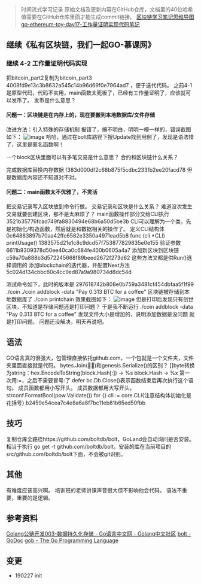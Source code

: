 > 时间流式学习记录
> 原始文档及更新内容在GitHub仓库，文档里的40位哈希值需要在GitHub仓库里面才能生成commit链接。
> [区块链学习笔记思维导图](https://www.processon.com/mindmap/5c623ed8e4b08a7683be4178)
> [go-ethereum-toy-day17-工作量证明实现代码笔记](https://github.com/chaozding/go-ethereum-toy/blob/master/docs/go-ethereum-toy-day17-工作量证明实现代码笔记.md)

## 继续《私有区块链，我们一起GO-慕课网》
### 继续 4-2 工作量证明代码实现
把bitcoin_part2复制为bitcoin_part3 4008fd9e13c3b8632a545c14b96d69f0e7964ad7 ，便于迭代代码。
之前4-1是原型代码，代码不实用，main函数太死板了，已经有工作量证明了，应该就可以发币了。
发币是什么意思？
#### 问题一：区块链是在内存上的，现在要搬到本地数据库/文件存储
改进方法：引入特殊的存储机制
报错了，搞不明白，明明一模一样的，错误截图如下：
![image](https://user-images.githubusercontent.com/16435896/53483173-e2361000-3abb-11e9-91f9-7b9091728d20.png)
哈哈，通过在bolt库路径下搜Update找到用例了，发现是语法错了，这里是匿名函数啊！

一个block区块里面可以有多笔交易是什么意思？
合约和区块链什么关系？

完成数据库替换内存数据 f383d000df2c68b875f5cdbc233fb2ee20facd78
但是数据库内容还不知道对不对。
#### 问题二：main函数太不优雅了，不灵活
把交易记录写入区块放到命令行做。
交易记录和区块是什么关系？
难道没次发生交易就要创建区块，那不是太麻烦了？
main函数操作部分交给CLI执行 3521b35776fcad749fa8830494e68b6a50d5be3b
CLI可以理解为一个类，先是初始化/构造函数，然后就是和数据相关的操作了。
定义CLI结构体 0c64883897b70aa42ffc6582e3350a4971ead5b8 
func (cli *CLI) printUsage() 1383575d21e1c8c9dcd57f753877829835e0e155 
验证参数 6611b9309378d50ee40ca0c684fe400b0605a4a7 
添加新区块到区块链 c59a70a888b3d572245668f89beed2672f273d62 
这些方法又都是供Run()选择调用的
添加blockchain的迭代器，并配置Next方法 5c024d134cbbc60c4cc9ed87a9a980734d8dc54d 

测试命令如下，此时的版本是 297618742b808e0b759a3481cf454dbfaa5f1f99 
./coin
./coin addblock -data "Pay 0.313 BTC for a coffee" 区块链被存储到本地数据库了
./coin printchain
效果截图如下：
![image](https://user-images.githubusercontent.com/16435896/53509398-a9fff300-3af6-11e9-8166-f8c572fb7a9e.png)
但是打印后发现只有创世区块，不知道是存储问题还是打印问题？
于是我不断运行 ./coin addblock -data "Pay 0.313 BTC for a coffee" 发现文件大小是增加的，说明添加数据是没问题
就是打印问题。
问题还没解决，明天再说吧。

## 语法
GO语言真的很强大，包管理直接依托github.com，一个包就是一个文件夹，文件夹里面直接就是代码。
bytes.Join()和genesis.Serialize()的区别？
[]byte转换为string：hex.EncodeToString(block.Hash[:]) -> %s
block.Hash -> %x
第一次用:=，之后不需要冒号:了
defer bc.Db.Close()表示函数结束后再次执行这个语句。
成员函数都用小写开头。
成员数据都用大写开头。
strconf.FormatBool(pow.Validate())
for {}
cli := core.CLI{注意结构体初始化是花括号} b2459e54cea7c4e8a6a8f7bc11eb81b65ed50fbb 


## 技巧
复制仓库全路径https://github.com/boltdb/bolt，GoLand会自动询问是否安装。
相当于执行 go get -t github.com/boltdb/bolt，安装的库在当前项目的src/github.com/boltdb/bolt下面，不会被git识别。

## 其他
有难度应该高兴啊。
培训班的老师讲课声音很大但不影响他会代码。
语法不重要，重要的是逻辑。

## 参考资料
[Golang公链开发003-数据持久化存储 - Go语言中文网 - Golang中文社区](https://studygolang.com/articles/13798)
[bolt - GoDoc](https://godoc.org/github.com/boltdb/bolt#Tx)
[gob - The Go Programming Language](https://golang.org/pkg/encoding/gob/)

## 变更
- 190227 init